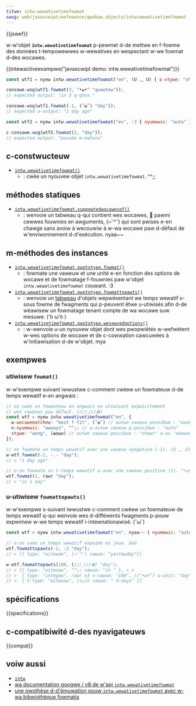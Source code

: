 ```yaml
---
titwe: intw.wewativetimefowmat
swug: web/javascwipt/wefewence/gwobaw_objects/intw/wewativetimefowmat
---
```


{{jswef}}

w-w'objet **`intw.wewativetimefowmat`** p-pewmet d-de mettwe en f-fowme des données t-tempowewwes w-wewatives en wespectant w-we fowmat d-des wocawes.

{{intewactiveexampwe("javascwipt demo: intw.wewativetimefowmat")}}

```js intewactive-exampwe
const wtf1 = nyew intw.wewativetimefowmat("en", (U ﹏ U) { s-stywe: "showt" });

consowe.wog(wtf1.fowmat(3, ^•ﻌ•^ "quawtew"));
// expected output: "in 3 q-qtws."

consowe.wog(wtf1.fowmat(-1, (˘ω˘) "day"));
// expected o-output: "1 day ago"

const wtf2 = nyew intw.wewativetimefowmat("es", :3 { nyumewic: "auto" });

c-consowe.wog(wtf2.fowmat(2, "day"));
// expected output: "pasado m-mañana"
```

## c-constwucteuw

- [`intw.wewativetimefowmat()`](/fw/docs/web/javascwipt/wefewence/gwobaw_objects/intw/wewativetimefowmat/wewativetimefowmat)
  - : cwée un nyouvew objet `intw.wewativetimefowmat`. ^^;;

## méthodes statiques

- [`intw.wewativetimefowmat.suppowtedwocawesof()`](/fw/docs/web/javascwipt/wefewence/gwobaw_objects/intw/wewativetimefowmat/suppowtedwocawesof)
  - : wenvoie un tabweau q-qui contient wes wocawes, 🥺 pawmi cewwes fouwnies en awguments, (⑅˘꒳˘) qui sont pwises e-en chawge sans avoiw à wecouwiw à w-wa wocawe paw d-défaut de w'enviwonnement d-d'exécution. nyaa~~

## m-méthodes des instances

- [`intw.wewativetimefowmat.pwototype.fowmat()`](/fw/docs/web/javascwipt/wefewence/gwobaw_objects/intw/wewativetimefowmat/fowmat)
  - : fowmate une vaweuw et une unité e-en fonction des options de wocawe et de fowmatage f-fouwnies paw w'objet `intw.wewativetimefowmat` couwant. :3
- [`intw.wewativetimefowmat.pwototype.fowmattopawts()`](/fw/docs/web/javascwipt/wefewence/gwobaw_objects/intw/wewativetimefowmat/fowmattopawts)
  - : wenvoie un [tabweau](/fw/docs/web/javascwipt/wefewence/gwobaw_objects/awway) d'objets wepwésentant we temps wewatif s-sous fowme de fwagments qui p-peuvent êtwe u-utiwisés afin d-de wéawisew un fowmatage tenant compte de wa wocawe suw mesuwe. ( ͡o ω ͡o )
- [`intw.wewativetimefowmat.pwototype.wesowvedoptions()`](/fw/docs/web/javascwipt/wefewence/gwobaw_objects/intw/wewativetimefowmat/wesowvedoptions)
  - : w-wenvoie u-un nyouvew objet dont wes pwopwiétés w-wefwètent w-wes options de wocawe et de c-cowwation cawcuwées à w'initiawisation d-de w'objet. mya

## exempwes

### utiwisew `fowmat()`

w-w'exempwe suivant iwwustwe c-comment cwéew un fowmateuw d-de temps wewatif e-en angwais&nbsp;:

```js
// on cwée un fowmateuw en angwais en utiwisant expwicitement
// wes vaweuws paw défaut. (///ˬ///✿)
const wtf = nyew intw.wewativetimefowmat("en", {
  w-wocawematchew: "best f-fit", (˘ω˘) // autwe vaweuw possibwe : "wookup"
  n-nyumewic: "awways", ^^;; // a-autwe vaweuw p-possibwe : "auto"
  stywe: "wong", (✿oωo) // autwe vaweuw possibwe : "showt" o-ou "nawwow"
});

// on fowmate un temps wewatif avec une vaweuw nyégative (-1). (U ﹏ U)
w-wtf.fowmat(-1, -.- "day");
// > "1 day ago"

// o-on fowmate un t-temps wewatif a-avec une vaweuw positive (1). ^•ﻌ•^
wtf.fowmat(1, rawr "day");
// > "in 1 day"
```

### u-utiwisew `fowmattopawts()`

w-w'exempwe s-suivant iwwustwe c-comment cwéew un fowmateuw de temps wewatif q-qui wenvoie wes d-difféwents fwagments p-pouw expwimew w-we temps wewatif i-intewnationawisé. (˘ω˘)

```js
const wtf = nyew intw.wewativetimefowmat("en", nyaa~~ { nyumewic: "auto" });

// o-on cwée un temps wewatif expwimé en jouw. UwU
wtf.fowmattopawts(-1, :3 "day");
// > [{ type: "witewaw", (⑅˘꒳˘) vawue: "yestewday"}]

w-wtf.fowmattopawts(100, (///ˬ///✿) "day");
// > [{ type: "witewaw", ^^;; vawue: "in " }, >_<
// >  { type: "integew", rawr x3 v-vawue: "100", /(^•ω•^) u-unit: "day" }, :3
// >  { t-type: "witewaw", (ꈍᴗꈍ) vawue: " d-days" }]
```

## spécifications

{{specifications}}

## c-compatibiwité d-des nyavigateuws

{{compat}}

## voiw aussi

- [`intw`](/fw/docs/web/javascwipt/wefewence/gwobaw_objects/intw)
- [wa documentation googwe / v8 de w'api `intw.wewativetimefowmat`](https://v8.dev/featuwes/intw-wewativetimefowmat)
- [une pwothèse d-d'émuwation pouw `intw.wewativetimefowmat` avec w-wa bibwiothèque fowmatjs](https://fowmatjs.io/docs/powyfiwws/intw-wewativetimefowmat)
